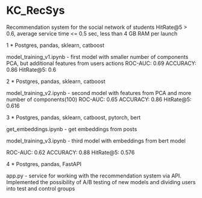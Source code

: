 # KC_RecSys
Recommendation system for the social network of students
HitRate@5 > 0.6, average service time <= 0.5 sec, less than 4 GB RAM per launch

1 * Postgres, pandas, sklearn, catboost

model_training_v1.ipynb - first model with smaller number of components PCA, but additional features from users actions
ROC-AUC: 0.69
ACCURACY: 0.86
HitRate@5: 0.6

2 * Postgres, pandas, sklearn, catboost

model_training_v2.ipynb - second model with features from PCA and more number of components(100)
ROC-AUC: 0.65
ACCURACY: 0.86
HitRate@5: 0.616

3 * Postgres, pandas, sklearn, catboost, pytorch, bert

get_embeddings.ipynb - get embeddings from posts

model_training_v3.ipynb - third model with embeddings from bert model

ROC-AUC: 0.62
ACCURACY: 0.88
HitRate@5: 0.576

4 * Postgres, pandas, FastAPI

app.py - service for working with the recommendation system via API. Implemented the possibility of A/B testing of new models and dividing users into test and control groups
